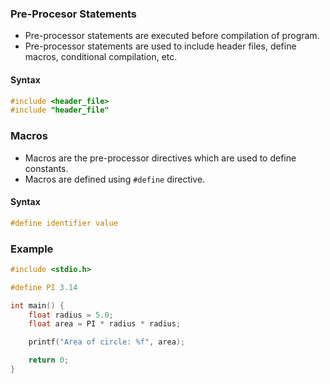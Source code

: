 ### Pre-Procesor Statements

- Pre-processor statements are executed before compilation of program.
- Pre-processor statements are used to include header files, define macros, conditional compilation, etc.

#### Syntax

```c
#include <header_file>
#include "header_file"
```

### Macros

- Macros are the pre-processor directives which are used to define constants.
- Macros are defined using `#define` directive.

#### Syntax

```c
#define identifier value
```

### Example

```c
#include <stdio.h>

#define PI 3.14

int main() {
    float radius = 5.0;
    float area = PI * radius * radius;

    printf("Area of circle: %f", area);

    return 0;
}
```